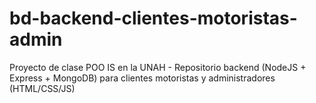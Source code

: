# bd-backend-clientes-motoristas-admin
Proyecto de clase POO IS en la UNAH -  Repositorio backend (NodeJS + Express + MongoDB) para clientes motoristas y administradores (HTML/CSS/JS)
